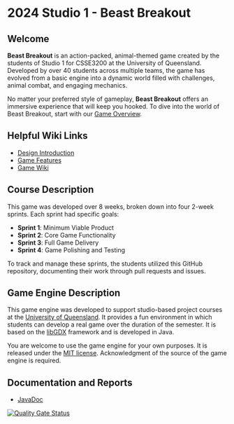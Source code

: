 # 2024 Studio 1 - Beast Breakout

## Welcome

**Beast Breakout** is an action-packed, animal-themed game created by the students of Studio 1 for CSSE3200 at the University of Queensland. Developed by over 40 students across multiple teams, the game has evolved from a basic engine into a dynamic world filled with challenges, animal combat, and engaging mechanics.

No matter your preferred style of gameplay, **Beast Breakout** offers an immersive experience that will keep you hooked. To dive into the world of Beast Breakout, start with our [Game Overview](https://github.com/UQcsse3200/2024-studio-1/wiki/Storyline).

## Helpful Wiki Links

- [Design Introduction](https://github.com/UQcsse3200/2024-studio-1/wiki/Design-Document)
- [Game Features](https://github.com/UQcsse3200/2024-studio-1/wiki/#game-features)
- [Game Wiki](https://github.com/UQcsse3200/2024-studio-1/wiki/#game-wiki)

## Course Description

This game was developed over 8 weeks, broken down into four 2-week sprints. Each sprint had specific goals:

- **Sprint 1**: Minimum Viable Product
- **Sprint 2**: Core Game Functionality
- **Sprint 3**: Full Game Delivery
- **Sprint 4**: Game Polishing and Testing

To track and manage these sprints, the students utilized this GitHub repository, documenting their work through pull requests and issues.

## Game Engine Description

This game engine was developed to support studio-based project courses at the [University of Queensland](https://uq.edu.au/ "UQ Home Page"). It provides a fun environment in which students can develop a real game over the duration of the semester. It is based on the [libGDX](https://libgdx.com/ "libGDX Information") framework and is developed in Java.

You are welcome to use the game engine for your own purposes. It is released under the [MIT license](https://opensource.org/licenses/MIT "MIT License Description"). Acknowledgment of the source of the game engine is required.

## Documentation and Reports

- [JavaDoc](https://uqcsse3200.github.io/2024-studio-1)

[![Quality Gate Status](https://sonarcloud.io/api/project_badges/measure?project=UQcsse3200_2024-studio-1&metric=alert_status)](https://sonarcloud.io/summary/new_code?id=UQcsse3200_2024-studio-1)
